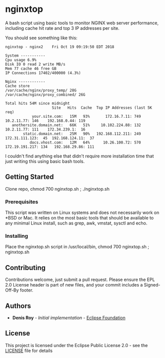 # nginxtop

A bash script using basic tools to monitor NGINX web server performance, including cache hit rate and top 3 IP addresses per site.

You should see something like this:

```
nginxtop - nginx2    Fri Oct 19 09:19:50 EDT 2018

System -----------
Cpu usage 6.9%
Disk IO 0 read 2 write MB/s
Mem 77 cache 46 free GB
IP Connections 17402/400000 (4.3%)

Nginx ------------
Cache store
/var/cache/nginx/proxy_temp/ 28G
/var/cache/nginx/proxy_combined/ 26G

Total hits 54M since midnight
                     Site   Hits  Cache  Top IP Addresses (last 5K req) 
            your.site.com:   15M   93%       172.16.7.11: 749       10.2.11.77: 146    192.168.0.44: 119
   anothersite.domain.net:   66K   51%     10.102.224.88: 132       10.2.11.77: 111    172.34.239.1:  16
        static.domain.net:   25M   90%   192.168.112.211: 249   172.31.111.123:  45  192.168.124.11:  37
           docs.vhost.com:   12M   64%      10.26.100.72: 570   172.19.191.217: 134   192.168.29.86: 111
```

I couldn't find anything else that didn't require more installation time that just writing this using basic bash tools.


## Getting Started

Clone repo, chmod 700 nginxtop.sh ; ./nginxtop.sh


### Prerequisites

This script was written on Linux systems and does not necessarily work on *BSD or Mac. It relies on the most basic tools that should be available to any minimal Linux install, such as grep, awk, vmstat, sysctl and echo.


### Installing

Place the nginxtop.sh script in /usr/local/bin, chmod 700 nginxtop.sh ; nginxtop.sh


## Contributing

Contributions welcome, just submit a pull request. Please ensure the EPL 2.0 License header is part of new files, and your commit includes a Signed-Off-By footer.


## Authors

* **Denis Roy** - *Initial implementation* - [Eclipse Foundation](https://eclipse.org/)


## License

This project is licensed under the Eclipse Public License 2.0 - see the [LICENSE](LICENSE) file for details
